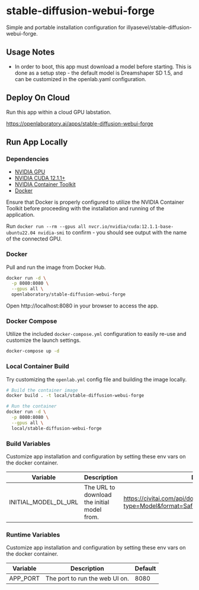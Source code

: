 # stable-diffusion-webui-forge
Simple and portable installation configuration for illyasevel/stable-diffusion-webui-forge.

## Usage Notes

- In order to boot, this app must download a model before starting.  This is done as a setup step - the default model is Dreamshaper SD 1.5, and can be customized in the openlab.yaml configuration.


## Deploy On Cloud

Run this app within a cloud GPU labstation.

https://openlaboratory.ai/apps/stable-diffusion-webui-forge

## Run App Locally

### Dependencies

- [NVIDIA GPU](https://developer.nvidia.com/cuda-gpus)
- [NVIDIA CUDA 12.1.1+](https://docs.nvidia.com/cuda/cuda-installation-guide-linux/)
- [NVIDIA Container Toolkit](https://docs.nvidia.com/datacenter/cloud-native/container-toolkit/latest/install-guide.html)
- [Docker](https://docs.docker.com/engine/install/)

Ensure that Docker is properly configured to utilize the NVIDIA Container Toolkit before proceeding with the installation and running of the application.

Run `docker run --rm --gpus all nvcr.io/nvidia/cuda:12.1.1-base-ubuntu22.04 nvidia-smi` to confirm - you should see output with the name of the connected GPU.

### Docker

Pull and run the image from Docker Hub.

```bash
docker run -d \
  -p 8080:8080 \
  --gpus all \
  openlaboratory/stable-diffusion-webui-forge
```

Open http://localhost:8080 in your browser to access the app.

### Docker Compose

Utilize the included `docker-compose.yml` configuration to easily re-use and customize the launch settings.

```bash
docker-compose up -d
```

### Local Container Build

Try customizing the `openlab.yml` config file and building the image locally.

```bash
# Build the container image
docker build . -t local/stable-diffusion-webui-forge

# Run the container
docker run -d \
  -p 8080:8080 \
  --gpus all \
  local/stable-diffusion-webui-forge
```

### Build Variables

Customize app installation and configuration by setting these env vars on the docker container.

| Variable | Description | Default |
| --- | --- | --- |
| INITIAL_MODEL_DL_URL | The URL to download the initial model from. | https://civitai.com/api/download/models/128713?type=Model&format=SafeTensor&size=pruned&fp=fp16 |


### Runtime Variables

Customize app installation and configuration by setting these env vars on the docker container.

| Variable | Description | Default |
| --- | --- | --- |
| APP_PORT | The port to run the web UI on. | 8080 |
